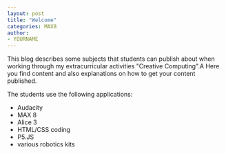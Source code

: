 ```yaml
---
layout: post
title: "Welcome"
categories: MAX8
author:
- YOURNAME
---
```


This blog describes some subjects that students can publish about when working through my extracurricular activities "Creative Computing".A
Here you find content and also explanations on how to get your content published.

The students use the following applications:
- Audacity
- MAX 8
- Alice 3
- HTML/CSS coding
- P5.JS
- various robotics kits
